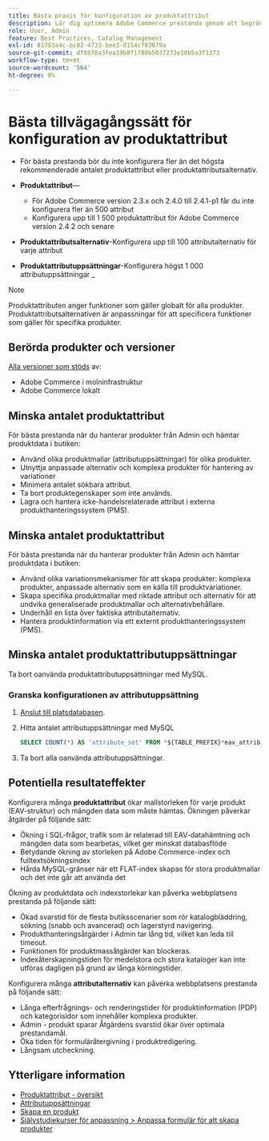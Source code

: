 ```yaml
---
title: Bästa praxis för konfiguration av produktattribut
description: Lär dig optimera Adobe Commerce prestanda genom att begränsa antalet produktattribut, attributalternativ och attributuppsättningar
role: User, Admin
feature: Best Practices, Catalog Management
exl-id: 81783a4c-bc82-4733-bee3-0154cf03079a
source-git-commit: df8878a3fea19b8f1780b5037273e18b5a3f1373
workflow-type: tm+mt
source-wordcount: '564'
ht-degree: 0%

---
```


# Bästa tillvägagångssätt för konfiguration av produktattribut

- För bästa prestanda bör du inte konfigurera fler än det högsta rekommenderade antalet produktattribut eller produktattributsalternativ.

- **Produktattribut**—
   - För Adobe Commerce version 2.3.x och 2.4.0 till 2.4.1-p1 får du inte konfigurera fler än 500 attribut
   - Konfigurera upp till 1 500 produktattribut för Adobe Commerce version 2.4.2 och senare
- **Produktattributsalternativ**-Konfigurera upp till 100 attributalternativ för varje attribut
- **Produktattributuppsättningar**-Konfigurera högst 1 000 attributuppsättningar _
>[!NOTE]
>
>Produktattributen anger funktioner som gäller globalt för alla produkter. Produktattributsalternativen är anpassningar för att specificera funktioner som gäller för specifika produkter.

## Berörda produkter och versioner

[Alla versioner som stöds](../../../release/versions.md) av:

- Adobe Commerce i molninfrastruktur
- Adobe Commerce lokalt

## Minska antalet produktattribut

För bästa prestanda när du hanterar produkter från Admin och hämtar produktdata i butiken:

- Använd olika produktmallar (attributuppsättningar) för olika produkter.
- Utnyttja anpassade alternativ och komplexa produkter för hantering av variationer
- Minimera antalet sökbara attribut.
- Ta bort produktegenskaper som inte används.
- Lagra och hantera icke-handelsrelaterade attribut i externa produkthanteringssystem (PMS).

## Minska antalet produktattribut

För bästa prestanda när du hanterar produkter från Admin och hämtar produktdata i butiken:

- Använd olika variationsmekanismer för att skapa produkter: komplexa produkter, anpassade alternativ som en källa till produktvariationer.
- Skapa specifika produktmallar med riktade attribut och alternativ för att undvika generaliserade produktmallar och alternativbehållare.
- Underhåll en lista över faktiska attributalternativ.
- Hantera produktinformation via ett externt produkthanteringssystem (PMS).

## Minska antalet produktattributuppsättningar

Ta bort oanvända produktattributuppsättningar med MySQL.

### Granska konfigurationen av attributuppsättning

1. [Anslut till platsdatabasen](https://devdocs.magento.com/cloud/project/services-mysql.html#connect-to-the-database).

1. Hitta antalet attributuppsättningar med MySQL

   ```sql
   SELECT COUNT(*) AS 'attribute_set' FROM *${TABLE_PREFIX}*eav_attribute_set;
   ```

1. Ta bort alla oanvända attributuppsättningar.

## Potentiella resultateffekter

Konfigurera många **produktattribut** ökar mallstorleken för varje produkt (EAV-struktur) och mängden data som måste hämtas. Ökningen påverkar åtgärder på följande sätt:

- Ökning i SQL-frågor, trafik som är relaterad till EAV-datahämtning och mängden data som bearbetas, vilket ger minskat databasflöde
- Betydande ökning av storleken på Adobe Commerce-index och fulltextsökningsindex
- Hårda MySQL-gränser när ett FLAT-index skapas för stora produktmallar och det inte går att använda det

Ökning av produktdata och indexstorlekar kan påverka webbplatsens prestanda på följande sätt:

- Ökad svarstid för de flesta butiksscenarier som rör katalogbläddring, sökning (snabb och avancerad) och lagerstyrd navigering.
- Produkthanteringsåtgärder i Admin tar lång tid, vilket kan leda till timeout.
- Funktionen för produktmassåtgärder kan blockeras.
- Indexåterskapningstiden för medelstora och stora kataloger kan inte utföras dagligen på grund av långa körningstider.

Konfigurera många **attributalternativ** kan påverka webbplatsens prestanda på följande sätt:

- Långa efterfrågnings- och renderingstider för produktinformation (PDP) och kategorisidor som innehåller komplexa produkter.
- Admin - produkt sparar Åtgärdens svarstid ökar över optimala prestandamål.
- Öka tiden för formuläråtergivning i produktredigering.
- Långsam utcheckning.

## Ytterligare information

- [Produktattribut - översikt](https://experienceleague.adobe.com/docs/commerce-admin/catalog/product-attributes/product-attributes.html)
- [Attributuppsättningar](https://experienceleague.adobe.com/docs/commerce-admin/catalog/product-attributes/create/attribute-sets.html)
- [Skapa en produkt](https://experienceleague.adobe.com/docs/commerce-admin/catalog/products/product-create.html)
- [Självstudiekurser för anpassning > Anpassa formulär för att skapa produkter](https://developer.adobe.com/commerce/php/tutorials/admin/custom-product-creation-form/)
